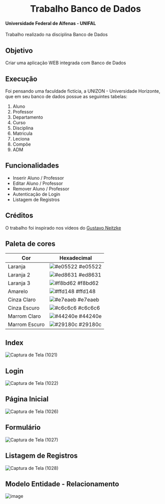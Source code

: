 <div align="center">
<h1> Trabalho Banco de Dados </h1>
</div>

#### Universidade Federal de Alfenas - UNIFAL
Trabalho realizado na disciplina Banco de Dados

## Objetivo
Criar uma aplicação WEB integrada com Banco de Dados

## Execução
Foi pensando uma faculdade fictícia, a UNIZON - Universidade Horizonte, que em seu banco de dados possue as seguintes tabelas:

01. Aluno
02. Professor
03. Departamento
04. Curso
05. Disciplina
06. Matricula
07. Leciona
08. Compôe
09. ADM 

## Funcionalidades
- Inserir Aluno / Professor
- Editar Aluno / Professor
- Remover Aluno / Professor
- Autenticação de Login
- Listagem de Registros

## Créditos
O trabalho foi inspirado nos vídeos do [Gustavo Neitzke](https://www.github.com/Gutoneitzke)

## Paleta de cores 

| Cor               | Hexadecimal                                                      |
| ----------------- | ---------------------------------------------------------------- |
| Laranja           | ![#e05522](https://via.placeholder.com/10/e05522?text=+) #e05522 |
| Laranja 2         | ![#ed8631](https://via.placeholder.com/10/ed8631?text=+) #ed8631 |
| Laranja 3         | ![#f8bd62](https://via.placeholder.com/10/f8bd62?text=+) #f8bd62 |
| Amarelo           | ![#ffd148](https://via.placeholder.com/10/ffd148?text=+) #ffd148 |
| Cinza Claro       | ![#e7eaeb](https://via.placeholder.com/10/e7eaeb?text=+) #e7eaeb |
| Cinza Escuro      | ![#c6c6c6](https://via.placeholder.com/10/c6c6c6?text=+) #c6c6c6 |
| Marrom Claro      | ![#44240e](https://via.placeholder.com/10/44240e?text=+) #44240e |
| Marrom Escuro     | ![#29180c](https://via.placeholder.com/10/29180c?text=+) #29180c |

## Index
![Captura de Tela (1021)](https://user-images.githubusercontent.com/89847080/219134243-5ebdfd91-3a3a-4405-a431-62e560e38c1f.png)

## Login
![Captura de Tela (1022)](https://user-images.githubusercontent.com/89847080/219134250-c6947673-469d-499e-a11f-ae87ecc94431.png)

## Página Inicial
![Captura de Tela (1026)](https://user-images.githubusercontent.com/89847080/219134284-8170136d-f80f-4020-a1a6-03527c263364.png)

## Formulário
![Captura de Tela (1027)](https://user-images.githubusercontent.com/89847080/219134292-50c9e020-99dd-4b4c-bcab-d8bcdc27c831.png)

## Listagem de Registros
![Captura de Tela (1028)](https://user-images.githubusercontent.com/89847080/219134299-8a5fb079-6201-4374-8939-c075ce0ea1b8.png)

## Modelo Entidade - Relacionamento
![image](https://user-images.githubusercontent.com/89847080/218807320-4d614ed7-221b-4ae4-9f9f-34d3090d560b.png)
